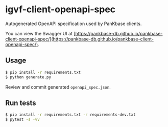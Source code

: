 # igvf-client-openapi-spec
Autogenerated OpenAPI specification used by PanKbase clients.

You can view the Swagger UI at [https://pankbase-db.github.io/pankbase-client-openapi-spec/](https://pankbase-db.github.io/pankbase-client-openapi-spec/).

## Usage

```bash
$ pip install -r requirements.txt
$ python generate.py
```

Review and commit generated `openapi_spec.json`.

## Run tests

```bash
$ pip install -r requirements.txt -r requirements-dev.txt
$ pytest -s -vv
```